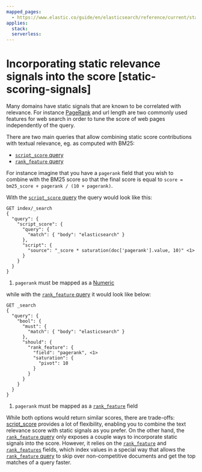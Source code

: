 ```yaml
---
mapped_pages:
  - https://www.elastic.co/guide/en/elasticsearch/reference/current/static-scoring-signals.html
applies:
  stack:
  serverless:
---
```


# Incorporating static relevance signals into the score [static-scoring-signals]

Many domains have static signals that are known to be correlated with relevance. For instance [PageRank](https://en.wikipedia.org/wiki/PageRank) and url length are two commonly used features for web search in order to tune the score of web pages independently of the query.

There are two main queries that allow combining static score contributions with textual relevance, eg. as computed with BM25:

* [`script_score` query](asciidocalypse://docs/elasticsearch/docs/reference/query-languages/query-dsl-script-score-query.md)
* [`rank_feature` query](asciidocalypse://docs/elasticsearch/docs/reference/query-languages/query-dsl-rank-feature-query.md)

For instance imagine that you have a `pagerank` field that you wish to combine with the BM25 score so that the final score is equal to `score = bm25_score + pagerank / (10 + pagerank)`.

With the [`script_score` query](asciidocalypse://docs/elasticsearch/docs/reference/query-languages/query-dsl-script-score-query.md) the query would look like this:

```console
GET index/_search
{
  "query": {
    "script_score": {
      "query": {
        "match": { "body": "elasticsearch" }
      },
      "script": {
        "source": "_score * saturation(doc['pagerank'].value, 10)" <1>
      }
    }
  }
}
```

1. `pagerank` must be mapped as a [Numeric](asciidocalypse://docs/elasticsearch/docs/reference/elasticsearch/mapping-reference/number.md)


while with the [`rank_feature` query](asciidocalypse://docs/elasticsearch/docs/reference/query-languages/query-dsl-rank-feature-query.md) it would look like below:

```console
GET _search
{
  "query": {
    "bool": {
      "must": {
        "match": { "body": "elasticsearch" }
      },
      "should": {
        "rank_feature": {
          "field": "pagerank", <1>
          "saturation": {
            "pivot": 10
          }
        }
      }
    }
  }
}
```

1. `pagerank` must be mapped as a [`rank_feature`](asciidocalypse://docs/elasticsearch/docs/reference/elasticsearch/mapping-reference/rank-feature.md) field


While both options would return similar scores, there are trade-offs: [script_score](asciidocalypse://docs/elasticsearch/docs/reference/query-languages/query-dsl-script-score-query.md) provides a lot of flexibility, enabling you to combine the text relevance score with static signals as you prefer. On the other hand, the [`rank_feature` query](asciidocalypse://docs/elasticsearch/docs/reference/elasticsearch/mapping-reference/rank-feature.md) only exposes a couple ways to incorporate static signals into the score. However, it relies on the [`rank_feature`](asciidocalypse://docs/elasticsearch/docs/reference/elasticsearch/mapping-reference/rank-feature.md) and [`rank_features`](asciidocalypse://docs/elasticsearch/docs/reference/elasticsearch/mapping-reference/rank-features.md) fields, which index values in a special way that allows the [`rank_feature` query](asciidocalypse://docs/elasticsearch/docs/reference/query-languages/query-dsl-rank-feature-query.md) to skip over non-competitive documents and get the top matches of a query faster.

